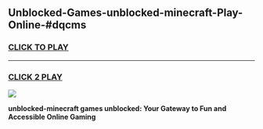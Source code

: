 
## Unblocked-Games-unblocked-minecraft-Play-Online-#dqcms
<h3>
<a href="https://premium.freeplayer.one?title=unblocked-minecraft&ref=27F">CLICK TO PLAY</a></h3>
<hr>

<h3>
<a href="https://premium.freeplayer.one?title=unblocked-minecraft&ref=27F">CLICK 2 PLAY</a>
  
</h3>

<a href="https://premium.freeplayer.one?title=unblocked-minecraft&ref=27F"><img src="https://clearcache.store/games.png"></a>


**unblocked-minecraft games unblocked: Your Gateway to Fun and Accessible Online Gaming**
